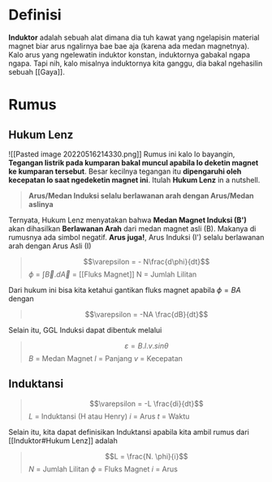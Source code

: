 # Definisi
**Induktor** adalah sebuah alat dimana dia tuh kawat yang ngelapisin material magnet biar arus ngalirnya bae bae aja (karena ada medan magnetnya). Kalo arus yang ngelewatin induktor konstan, induktornya gabakal ngapa ngapa. Tapi nih, kalo misalnya induktornya kita ganggu, dia bakal ngehasilin sebuah [[Gaya]]. 

# Rumus
## Hukum Lenz

![[Pasted image 20220516214330.png]]
Rumus ini kalo lo bayangin, **Tegangan listrik pada kumparan bakal muncul apabila lo deketin magnet ke kumparan tersebut**. Besar kecilnya tegangan itu **dipengaruhi oleh kecepatan lo saat ngedeketin magnet ini**. Itulah **Hukum Lenz** in a nutshell. 

> **Arus/Medan Induksi selalu berlawanan arah dengan Arus/Medan aslinya** 

Ternyata, Hukum Lenz menyatakan bahwa **Medan Magnet Induksi (B')** akan dihasilkan **Berlawanan Arah** dari medan magnet asli (B). Makanya di rumusnya ada simbol negatif. **Arus juga!**, Arus Induksi (I') selalu berlawanan arah dengan Arus Asli (I)

> $$\varepsilon = - N\frac{d\phi}{dt}$$
> $\phi$ = $\int \vec{B} . d\vec{A}$  = [[Fluks Magnet]]
> N = Jumlah Lilitan

Dari hukum ini bisa kita ketahui gantikan fluks magnet apabila $\phi = BA$ dengan

> $$\varepsilon = -NA \frac{dB}{dt}$$

Selain itu, GGL Induksi dapat dibentuk melalui
>$$\varepsilon=B.l.v.sin\theta$$
>$B$ = Medan Magnet
>$l$ = Panjang
>$v$ = Kecepatan

## Induktansi
> $$\varepsilon = -L \frac{di}{dt}$$
> $L$ = Induktansi (H atau Henry)
> $i$ = Arus 
> $t$ = Waktu

Selain itu, kita dapat definisikan Induktansi apabila kita ambil rumus dari [[Induktor#Hukum Lenz]] adalah

>$$L = \frac{N. \phi}{i}$$
>$N$ = Jumlah Lilitan
>$\phi$ = Fluks Magnet 
>$i$ = Arus